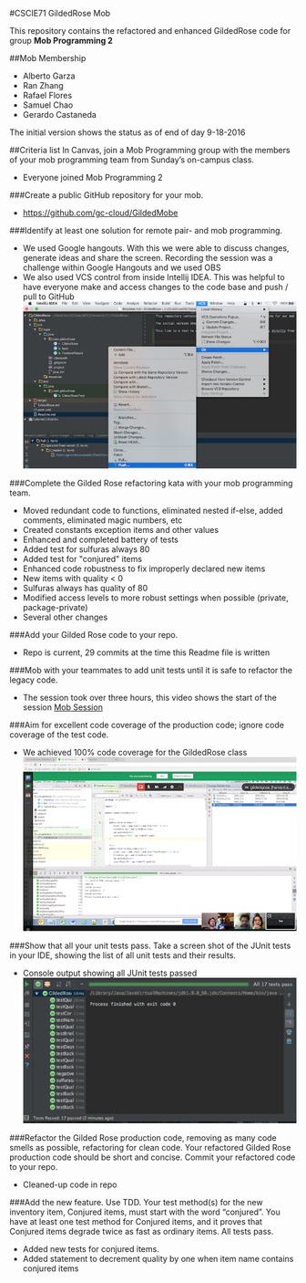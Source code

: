 #CSCIE71 GildedRose Mob

This repository contains the refactored and enhanced GildedRose code for group **Mob Programming 2**

##Mob Membership
* Alberto Garza
* Ran Zhang
* Rafael Flores
* Samuel Chao
* Gerardo Castaneda

The initial version shows the status as of end of day 9-18-2016



##Criteria list
In Canvas, join a Mob Programming group with the members of your mob programming team from Sunday’s on-campus class. 
* Everyone joined Mob Programming 2

###Create a public GitHub repository for your mob. 
* https://github.com/gc-cloud/GildedMobe

###Identify at least one solution for remote pair- and mob programming. 
* We used Google hangouts.  With this we were able to discuss changes, generate ideas and share the screen.  Recording the session was a challenge within Google Hangouts and we used OBS
* We also used VCS control from inside Intellij IDEA.  This was helpful to have everyone make and access changes to the code base and push / pull to GitHub
![Alt text](GitIDEA_MENU.png?raw=true "Using Git in Intellij IDEA")


###Complete the Gilded Rose refactoring kata with your mob programming team.
* Moved redundant code to functions, eliminated nested if-else, added comments, eliminated magic numbers, etc
* Created constants exception items and other values
* Enhanced and completed battery of tests
* Added test for sulfuras always 80
* Added test for "conjured" items
* Enhanced code robustness to fix improperly declared new items
* New items with quality < 0 
* Sulfuras always has quality of 80
* Modified access levels to more robust settings when possible (private, package-private)
* Several other changes


###Add your Gilded Rose code to your repo.
* Repo is current, 29 commits at the time this Readme file is written

###Mob with your teammates to add unit tests until it is safe to refactor the legacy code. 
* The session took over three hours, this video shows the start of the session [Mob Session](https://www.youtube.com/watch?v=l6lQjZ9BMyc)

###Aim for excellent code coverage of the production code; ignore code coverage of the test code. 
* We achieved 100% code coverage for the GildedRose class
![Alt text](code-coverage.png?raw=true "Test Coverage & Hangout")

###Show that all your unit tests pass. Take a screen shot of the JUnit tests in your IDE, showing the list of all unit tests and their results. 
* Console output showing all JUnit tests passed
![Alt text](test-results.png?raw=true "All tests passed")

###Refactor the Gilded Rose production code, removing as many code smells as possible, refactoring for clean code. Your refactored Gilded Rose production code should be short and concise. Commit your refactored code to your repo.
* Cleaned-up code in repo

###Add the new feature. Use TDD. Your test method(s) for the new inventory item, Conjured items, must start with the word “conjured”. You have at least one test method for Conjured items, and it proves that Conjured items degrade twice as fast as ordinary items. All tests pass.
* Added new tests for conjured items.  
* Added statement to decrement quality by one when item name contains conjured items
